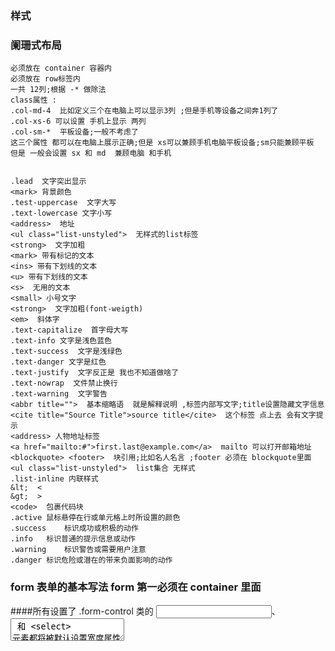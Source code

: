 
### 样式

### 阑珊式布局

	必须放在 container 容器内 
	必须放在 row标签内
	一共 12列;根据 -* 做除法
	class属性 :
	.col-md-4  比如定义三个在电脑上可以显示3列 ;但是手机等设备之间奔1列了
	.col-xs-6 可以设置 手机上显示 两列
	.col-sm-*  平板设备;一般不考虑了
	这三个属性 都可以在电脑上展示正确;但是 xs可以兼顾手机电脑平板设备;sm只能兼顾平板
	但是 一般会设置 sx 和 md  兼顾电脑 和手机 


	.lead  文字突出显示
	<mark> 背景颜色
	.test-uppercase  文字大写
	.text-lowercase 文字小写
	<address>  地址
	<ul class="list-unstyled">  无样式的list标签
	<strong>  文字加粗
	<mark> 带有标记的文本
	<ins> 带有下划线的文本
	<u> 带有下划线的文本
	<s>  无用的文本
	<small> 小号文字
	<strong>  文字加粗(font-weigth)
	<em>  斜体字
	.text-capitalize  首字母大写
	.text-info 文字是浅色蓝色
	.text-success  文字是浅绿色
	.text-danger 文字是红色
	.text-justify  文字反正是 我也不知道做啥了
	.text-nowrap  文件禁止换行
	.text-warning  文字警告
	<abbr title="">  基本缩略语  就是解释说明 ,标签内部写文字;title设置隐藏文字信息
	<cite title="Source Title">source title</cite>  这个标签 点上去 会有文字提示
	<address> 人物地址标签
	<a href="mailto:#">first.last@example.com</a>  mailto 可以打开邮箱地址
	<blockquote> <footer>  块引用;比如名人名言 ;footer 必须在 blockquote里面
	<ul class="list-unstyled">  list集合 无样式 
	.list-inline 内联样式
	&lt;  <
	&gt;  >
	<code>  包裹代码块
	.active	鼠标悬停在行或单元格上时所设置的颜色
	.success	标识成功或积极的动作
	.info	标识普通的提示信息或动作
	.warning	标识警告或需要用户注意
	.danger	标识危险或潜在的带来负面影响的动作

### form 表单的基本写法  form 第一必须在 container 里面
####所有设置了 .form-control 类的 <input>、<textarea> 和 <select> 元素都将被默认设置宽度属性为 width: 100%;。 将 label 元素和前面提到的控件包裹在 .form-group 中可以获得最好的排列。
	form-inline  .form-horizontal
	<form class="form-inline">
	  <div class="form-group">
	    <label class="sr-only" for="exampleInputEmail3">Email address</label>
	    <input type="email" class="form-control" id="exampleInputEmail3" placeholder="Email">
	  </div>
	  <div class="form-group">
	    <label class="sr-only" for="exampleInputPassword3">Password</label>
	    <input type="password" class="form-control" id="exampleInputPassword3" placeholder="Password">
	  </div>
	  <div class="checkbox">
	    <label>
	      <input type="checkbox"> Remember me
	    </label>
	  </div>
	  <button type="submit" class="btn btn-default">Sign in</button>
	</form>